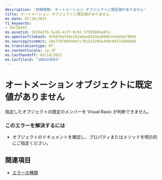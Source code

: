 ```yaml
---
description: '詳細情報: オートメーション オブジェクトに既定値がありません'
title: オートメーション オブジェクトに既定値がありません
ms.date: 07/20/2015
f1_keywords:
- vbrID443
ms.assetid: 162641f6-5a19-4c37-8c92-17929885e87e
ms.openlocfilehash: 9f6870af94e162a8ae01b3ea099615e9da679856
ms.sourcegitcommit: 10e719780594efc781b15295e499c66f316068b8
ms.translationtype: HT
ms.contentlocale: ja-JP
ms.lasthandoff: 02/14/2021
ms.locfileid: "100424893"
---
```

# <a name="automation-object-does-not-have-a-default-value"></a>オートメーション オブジェクトに既定値がありません

指定したオブジェクトの既定のメンバーを Visual Basic が判断できません。  
  
### <a name="to-correct-the-error"></a>このエラーを解決するには  
  
- オブジェクトのドキュメントを確認し、プロパティまたはメソッドを明示的にご指定ください。  
  
## <a name="see-also"></a>関連項目

- [エラーの種類](../programming-guide/language-features/error-types.md)

